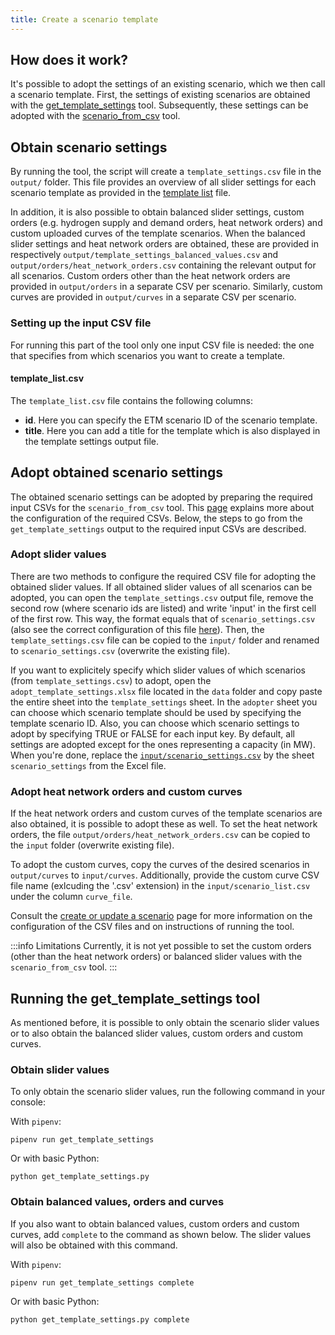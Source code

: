 ```yaml
---
title: Create a scenario template
---
```

## How does it work?
It's possible to adopt the settings of an existing scenario, which we then call a scenario template. First, the settings of existing scenarios are obtained with the [get_template_settings](#running-the-get_template_settings-tool) tool. Subsequently, these settings can be adopted with the [scenario_from_csv](creating-and-updating#scenariosettingscsv) tool. 

## Obtain scenario settings
By running the tool, the script will create a `template_settings.csv` file in the `output/` folder. This file provides an overview of all slider settings for each scenario template as provided in the [template list](#template_listcsv) file. 

In addition, it is also possible to obtain balanced slider settings, custom orders (e.g. hydrogen supply and demand orders, heat network orders) and custom uploaded curves of the template scenarios. When the balanced slider settings and heat network orders are obtained, these are provided in respectively  `output/template_settings_balanced_values.csv` and `output/orders/heat_network_orders.csv` containing the relevant output for all scenarios. Custom orders other than the heat network orders are provided in `output/orders` in a separate CSV per scenario. Similarly, custom curves are provided in `output/curves` in a separate CSV per scenario.

### Setting up the input CSV file
For running this part of the tool only one input CSV file is needed: the one that specifies from which
scenarios you want to create a template.

#### template_list.csv
The `template_list.csv` file contains the following columns:

 * **id**. Here you can specify the ETM scenario ID of the scenario template.
 * **title**. Here you can add a title for the template which is also displayed in the template settings output file.

## Adopt obtained scenario settings
The obtained scenario settings can be adopted by preparing the required input CSVs for the `scenario_from_csv` tool. This [page](creating-and-updating) explains more about the configuration of the required CSVs. Below, the steps to go from the `get_template_settings` output to the required input CSVs are described. 

### Adopt slider values
There are two methods to configure the required CSV file for adopting the obtained slider values. If all obtained slider values of all scenarios can be adopted, you can open the `template_settings.csv` output file, remove the second row (where scenario ids are listed) and write 'input' in the first cell of the first row. This way, the format equals that of `scenario_settings.csv` (also see the correct configuration of this file [here](creating-and-updating#scenario_settingscsv)). Then, the `template_settings.csv` file can be copied to the `input/` folder and renamed to `scenario_settings.csv` (overwrite the existing file). 

 If you want to explicitely specify which slider values of which scenarios (from `template_settings.csv`) to adopt, open the `adopt_template_settings.xlsx` file located in the `data` folder and copy paste the entire sheet into the `template_settings` sheet. In the `adopter` sheet you can choose which scenario template should be used by specifying the template scenario ID. Also, you can choose which scenario settings to adopt by specifying TRUE or FALSE for each input key. By default, all settings are adopted except for the ones representing a capacity (in MW). When you're done, replace the [`input/scenario_settings.csv`](creating-and-updating#scenariosettingscsv) by the sheet `scenario_settings` from the Excel file. 
 
### Adopt heat network orders and custom curves
If the heat network orders and custom curves of the template scenarios are also obtained, it is possible to adopt these as well. To set the heat network orders, the file `output/orders/heat_network_orders.csv` can be copied to the `input` folder (overwrite existing file). 

To adopt the custom curves, copy the curves of the desired scenarios in `output/curves` to `input/curves`. Additionally, provide the custom curve CSV file name (exlcuding the '.csv' extension) in the `input/scenario_list.csv` under the column `curve_file`. 

Consult the [create or update a scenario](creating-and-updating) page for more information on the configuration of the CSV files and on instructions of running the tool. 

:::info Limitations
Currently, it is not yet possible to set the custom orders (other than the heat network orders) or balanced slider values with the `scenario_from_csv` tool.
:::


## Running the get_template_settings tool
As mentioned before, it is possible to only obtain the scenario slider values or to also obtain the balanced slider values, custom orders and custom curves. 

### Obtain slider values
To only obtain the scenario slider values, run the following command in your console:

With `pipenv`:
```
pipenv run get_template_settings
```

Or with basic Python:
```
python get_template_settings.py
```

### Obtain balanced values, orders and curves
If you also want to obtain balanced values, custom orders and custom curves, add `complete` to the command as shown below. The slider values will also be obtained with this command. 

With `pipenv`:
```
pipenv run get_template_settings complete
```

Or with basic Python:
```
python get_template_settings.py complete
```
